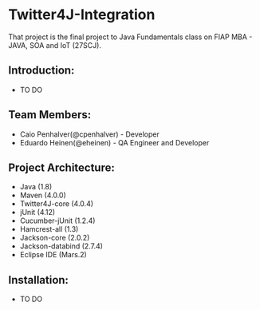 # Twitter4J-Integration
That project is the final project to Java Fundamentals class on FIAP MBA - JAVA, SOA and IoT (27SCJ).

## Introduction:
- TO DO

## Team Members:
- Caio Penhalver(@cpenhalver) - Developer
- Eduardo Heinen(@eheinen) - QA Engineer and Developer

## Project Architecture:
- Java (1.8)
- Maven (4.0.0)
- Twitter4J-core (4.0.4)
- jUnit (4.12)
- Cucumber-jUnit (1.2.4)
- Hamcrest-all (1.3)
- Jackson-core (2.0.2)
- Jackson-databind (2.7.4)
- Eclipse IDE (Mars.2)
 
## Installation:
- TO DO
